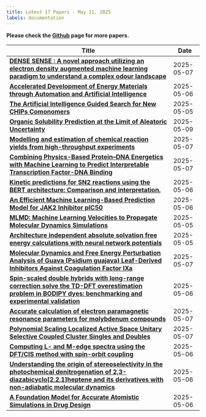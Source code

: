 ```yaml
---
title: Latest 17 Papers - May 11, 2025
labels: documentation
---
```

**Please check the [Github](https://github.com/hdj020402/chemrxiv-daily) page for more papers.**

| **Title** | **Date** |
| --- | --- |
| **[DENSE SENSE : A novel approach utilizing an electron density augmented machine learning paradigm to understand a complex odour landscape ](https://chemrxiv.org/engage/api-gateway/chemrxiv/assets/orp/resource/item/6816864c927d1c2e66e3a996/original/dense-sense-a-novel-approach-utilizing-an-electron-density-augmented-machine-learning-paradigm-to-understand-a-complex-odour-landscape.pdf)** | 2025-05-07 |
| **[Accelerated Development of Energy Materials through Automation and Artificial Intelligence](https://chemrxiv.org/engage/api-gateway/chemrxiv/assets/orp/resource/item/68164b07e561f77ed4eae2d2/original/accelerated-development-of-energy-materials-through-automation-and-artificial-intelligence.pdf)** | 2025-05-06 |
| **[The Artificial Intelligence Guided Search for New CHIPs Comonomers](https://chemrxiv.org/engage/api-gateway/chemrxiv/assets/orp/resource/item/681286ae50018ac7c5de85d6/original/the-artificial-intelligence-guided-search-for-new-chi-ps-comonomers.pdf)** | 2025-05-05 |
| **[Organic Solubility Prediction at the Limit of Aleatoric Uncertainty](https://chemrxiv.org/engage/api-gateway/chemrxiv/assets/orp/resource/item/681a35ed50018ac7c5a74148/original/organic-solubility-prediction-at-the-limit-of-aleatoric-uncertainty.pdf)** | 2025-05-09 |
| **[Modelling and estimation of chemical reaction yields from high-throughput experiments](https://chemrxiv.org/engage/api-gateway/chemrxiv/assets/orp/resource/item/6818bb8ae561f77ed4227799/original/modelling-and-estimation-of-chemical-reaction-yields-from-high-throughput-experiments.pdf)** | 2025-05-07 |
| **[Combining Physics-Based Protein–DNA Energetics with Machine Learning to Predict Interpretable Transcription Factor-DNA Binding](https://chemrxiv.org/engage/api-gateway/chemrxiv/assets/orp/resource/item/6816805350018ac7c54c4d62/original/combining-physics-based-protein-dna-energetics-with-machine-learning-to-predict-interpretable-transcription-factor-dna-binding.pdf)** | 2025-05-07 |
| **[ Kinetic predictions for SN2 reactions using the BERT architecture: Comparison and interpretation.](https://chemrxiv.org/engage/api-gateway/chemrxiv/assets/orp/resource/item/681633f050018ac7c5417580/original/kinetic-predictions-for-sn2-reactions-using-the-bert-architecture-comparison-and-interpretation.pdf)** | 2025-05-06 |
| **[       An Efficient Machine Learning-Based Prediction Model for JAK2 Inhibitor pIC50](https://chemrxiv.org/engage/api-gateway/chemrxiv/assets/orp/resource/item/681490d650018ac7c51a0b8f/original/an-efficient-machine-learning-based-prediction-model-for-jak2-inhibitor-p-ic50.pdf)** | 2025-05-06 |
| **[MLMD: Machine Learning Velocities to Propagate Molecular Dynamics Simulations](https://chemrxiv.org/engage/api-gateway/chemrxiv/assets/orp/resource/item/6812d384927d1c2e667d0097/original/mlmd-machine-learning-velocities-to-propagate-molecular-dynamics-simulations.pdf)** | 2025-05-05 |
| **[Architecture independent absolute solvation free energy calculations with neural network potentials](https://chemrxiv.org/engage/api-gateway/chemrxiv/assets/orp/resource/item/6812638f50018ac7c5da3dd1/original/architecture-independent-absolute-solvation-free-energy-calculations-with-neural-network-potentials.pdf)** | 2025-05-05 |
| **[Molecular Dynamics and Free Energy Perturbation Analysis of Guava (Psidium guajava) Leaf-Derived Inhibitors Against Coagulation Factor IXa](https://chemrxiv.org/engage/api-gateway/chemrxiv/assets/orp/resource/item/68175f9b50018ac7c55b1d3c/original/molecular-dynamics-and-free-energy-perturbation-analysis-of-guava-psidium-guajava-leaf-derived-inhibitors-against-coagulation-factor-i-xa.pdf)** | 2025-05-07 |
| **[Spin-scaled double hybrids with long-range correction solve the TD-DFT overestimation problem in BODIPY dyes: benchmarking and experimental validation](https://chemrxiv.org/engage/api-gateway/chemrxiv/assets/orp/resource/item/6815bb1ae561f77ed4dcae6c/original/spin-scaled-double-hybrids-with-long-range-correction-solve-the-td-dft-overestimation-problem-in-bodipy-dyes-benchmarking-and-experimental-validation.pdf)** | 2025-05-06 |
| **[Accurate calculation of electron paramagnetic resonance parameters for molybdenum compounds](https://chemrxiv.org/engage/api-gateway/chemrxiv/assets/orp/resource/item/68189199927d1c2e660f2e24/original/accurate-calculation-of-electron-paramagnetic-resonance-parameters-for-molybdenum-compounds.pdf)** | 2025-05-07 |
| **[Polynomial Scaling Localized Active Space  Unitary Selective Coupled Cluster Singles and Doubles](https://chemrxiv.org/engage/api-gateway/chemrxiv/assets/orp/resource/item/6816779ee561f77ed4edb15d/original/polynomial-scaling-localized-active-space-unitary-selective-coupled-cluster-singles-and-doubles.pdf)** | 2025-05-07 |
| **[Computing L- and M-edge spectra using the DFT/CIS method with spin-orbit coupling](https://chemrxiv.org/engage/api-gateway/chemrxiv/assets/orp/resource/item/68140ab2927d1c2e669d55db/original/computing-l-and-m-edge-spectra-using-the-dft-cis-method-with-spin-orbit-coupling.pdf)** | 2025-05-06 |
| **[Understanding the origin of stereoselectivity in the photochemical denitrogenation of 2,3-diazabicyclo[2.2.1]heptene and its derivatives with non-adiabatic molecular dynamics](https://chemrxiv.org/engage/api-gateway/chemrxiv/assets/orp/resource/item/6813c7efe561f77ed4a38c0a/original/understanding-the-origin-of-stereoselectivity-in-the-photochemical-denitrogenation-of-2-3-diazabicyclo-2-2-1-heptene-and-its-derivatives-with-non-adiabatic-molecular-dynamics.pdf)** | 2025-05-06 |
| **[A Foundation Model for Accurate Atomistic Simulations in Drug Design](https://chemrxiv.org/engage/api-gateway/chemrxiv/assets/orp/resource/item/6814f81f927d1c2e66badeea/original/a-foundation-model-for-accurate-atomistic-simulations-in-drug-design.pdf)** | 2025-05-06 |

